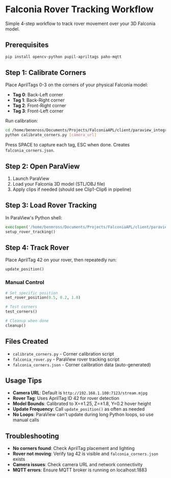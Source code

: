 # Falconia Rover Tracking Workflow

Simple 4-step workflow to track rover movement over your 3D Falconia model.

## Prerequisites

```bash
pip install opencv-python pupil-apriltags paho-mqtt
```

## Step 1: Calibrate Corners

Place AprilTags 0-3 on the corners of your physical Falconia model:
- **Tag 0**: Back-Left corner
- **Tag 1**: Back-Right corner  
- **Tag 2**: Front-Right corner
- **Tag 3**: Front-Left corner

Run calibration:
```bash
cd /home/benmross/Documents/Projects/FalconiaAPL/client/paraview_integration
python calibrate_corners.py [camera_url]
```

Press SPACE to capture each tag, ESC when done. Creates `falconia_corners.json`.

## Step 2: Open ParaView

1. Launch ParaView
2. Load your Falconia 3D model (STL/OBJ file)
3. Apply clips if needed (should see Clip1-Clip6 in pipeline)

## Step 3: Load Rover Tracking

In ParaView's Python shell:
```python
exec(open('/home/benmross/Documents/Projects/FalconiaAPL/client/paraview_integration/falconia_rover.py').read())
setup_rover_tracking()
```

## Step 4: Track Rover

Place AprilTag 42 on your rover, then repeatedly run:
```python
update_position()
```

### Manual Control
```python
# Set specific position
set_rover_position(0.5, 0.2, 1.0)

# Test corners
test_corners()

# Cleanup when done
cleanup()
```

## Files Created

- `calibrate_corners.py` - Corner calibration script
- `falconia_rover.py` - ParaView rover tracking script  
- `falconia_corners.json` - Corner calibration data (auto-generated)

## Usage Tips

- **Camera URL**: Default is `http://192.168.1.100:7123/stream.mjpg`
- **Rover Tag**: Uses AprilTag ID 42 for rover detection
- **Model Bounds**: Calibrated to X=±1.25, Z=±1.8, Y=0.2 hover height
- **Update Frequency**: Call `update_position()` as often as needed
- **No Loops**: ParaView can't update during long Python loops, so use manual calls

## Troubleshooting

- **No corners found**: Check AprilTag placement and lighting
- **Rover not moving**: Verify tag 42 is visible and `falconia_corners.json` exists
- **Camera issues**: Check camera URL and network connectivity
- **MQTT errors**: Ensure MQTT broker is running on localhost:1883